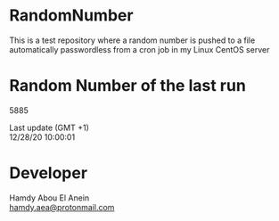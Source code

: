 # RandomNumber    
This is a test repository where a random number is pushed to a file automatically passwordless from a cron job in my Linux CentOS server    
# Random Number of the last run   
5885
      
Last update (GMT +1)    
12/28/20 10:00:01
# Developer    
Hamdy Abou El Anein   
hamdy.aea@protonmail.com
